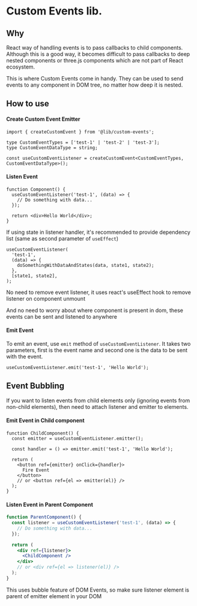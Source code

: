 # Custom Events lib.

## Why

React way of handling events is to pass callbacks to child components.
Although this is a good way, it becomes difficult to pass callbacks to deep nested components or
three.js components which are not part of React ecosystem.

This is where Custom Events come in handy. They can be used to send events to any component in DOM
tree, no matter how deep it is nested.

## How to use

#### Create Custom Event Emitter

```tsx
import { createCustomEvent } from '@lib/custom-events';

type CustomEventTypes = ['test-1' | 'test-2' | 'test-3'];
type CustomEventDataType = string;

const useCustomEventListener = createCustomEvent<CustomEventTypes, CustomEventDataType>();
```

#### Listen Event

```tsx
function Component() {
  useCustomEventListener('test-1', (data) => {
    // Do something with data...
  });

  return <div>Hello World</div>;
}
```

If using state in listener handler, it's recommended to provide dependency list (same as second
parameter of `useEffect`)

```tsx
useCustomEventListener(
  'test-1',
  (data) => {
    doSomethingWithDataAndStates(data, state1, state2);
  },
  [state1, state2],
);
```

No need to remove event listener, it uses react's useEffect hook to remove listener on component
unmount

And no need to worry about where component is present in dom, these events can be sent and listened
to anywhere

#### Emit Event

To emit an event, use `emit` method of `useCustomEventListener`. It takes two parameters, first is
the event name and second one is the data to be sent with the event.

```tsx
useCustomEventListener.emit('test-1', 'Hello World');
```

## Event Bubbling

If you want to listen events from child elements only (ignoring events from non-child elements),
then need to attach listener and emitter to elements.

#### Emit Event in Child component

```tsx
function ChildComponent() {
  const emitter = useCustomEventListener.emitter();

  const handler = () => emitter.emit('test-1', 'Hello World');

  return (
    <button ref={emitter} onClick={handler}>
      Fire Event
    </button>
    // or <button ref={el => emitter(el)} />
  );
}
```

#### Listen Event in Parent Component

```jsx
function ParentComponent() {
  const listener = useCustomEventListener('test-1', (data) => {
    // Do something with data...
  });

  return (
    <div ref={listener}>
      <ChildComponent />
    </div>
    // or <div ref={el => listener(el)} />
  );
}
```

This uses bubble feature of DOM Events, so make sure listener element is parent of emitter element
in your DOM
